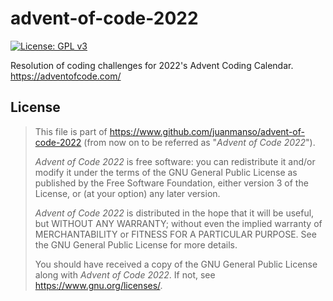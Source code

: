 # advent-of-code-2022

[![License: GPL v3](https://img.shields.io/badge/License-GPLv3-blue.svg)](https://www.gnu.org/licenses/gpl-3.0)

Resolution of coding challenges for 2022's Advent Coding Calendar. https://adventofcode.com/

## License

> This file is part of https://www.github.com/juanmanso/advent-of-code-2022 (from now
on to be referred as "_Advent of Code 2022_").
>
> _Advent of Code 2022_ is free software: you can redistribute it and/or modify it
under the terms of the GNU General Public License as published by the Free
Software Foundation, either version 3 of the License, or (at your option) any
later version.
>
> _Advent of Code 2022_ is distributed in the hope that it will be useful, but
WITHOUT ANY WARRANTY; without even the implied warranty of MERCHANTABILITY or
FITNESS FOR A PARTICULAR PURPOSE. See the GNU General Public License for more
details.
>
> You should have received a copy of the GNU General Public License along with
_Advent of Code 2022_. If not, see <https://www.gnu.org/licenses/>.
